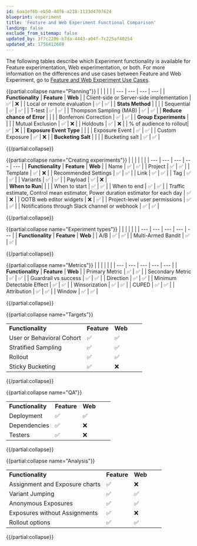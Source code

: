 ```yaml
---
id: 6aa1ef6b-eb50-4df6-a218-1133d4707624
blueprint: experiment
title: 'Feature and Web Experiment Functional Comparison'
landing: false
exclude_from_sitemap: false
updated_by: 3f7c2286-b7da-4443-a04f-7c225af40254
updated_at: 1756412669
---
```

The following tables describe which Experiment functionality is available for Feature experimentation, Web experimentation, or both. For more information on the differences and use cases between Feature and Web Experiment, go to [Feature and Web Experiment Use Cases](/docs/feature-experiment/feature-vs-web-experimentation).

{{partial:collapse name="Planning"}}
|  |  |  |  |
| --- | --- | --- | --- |
| **Functionality** | **Feature** | **Web** |
| Client-side or Server-side implementation | ✅ | ❌ |
| Local or remote evaluation | ✅ | ✅  |
| **Stats Method** |  |   |
| Sequential | ✅  | ✅  |
| T-test | ✅ |  ✅ |
| Thompson Sampling (MAB) | ✅ |  ✅ |
| **Reduce chance of Error** |  |   |
| Bonferroni Correction | ✅ | ✅  |
| **Group Experiments** |  |   |
| Mutual Exclusion | ✅ |  ❌ | 
| Holdouts | ✅ | ❌  |
| % of audience to rollout| ✅ | ❌  |
| **Exposure Event Type** |   |     |
| Exposure Event | ✅ | ✅ |
| Custom Exposure | ✅ | ❌  |
| **Bucketing Salt** |  |   |
| Bucketing salt  |  ✅ | ✅ |

{{/partial:collapse}}


{{partial:collapse name="Creating experiments"}}
|  |  |  |  |  |
| --- | --- | --- | --- | --- |
| **Functionality** | **Feature** | **Web** |
| Name |  ✅ |  ✅ |
| Project |  ✅ |  ✅  |
| Template |  ✅  | ❌  |
| Recommended Settings |  ✅ |  ✅  |
| Link |  ✅ | ✅ |
| Tag |  ✅ | ✅  |
| Variants |  ✅ | ✅ |
| Payload | ✅ | ❌  |  
| **When to Run**|  |   |
| When to start | ✅  | ✅  |
| When to end | ✅  | ✅ |
| Traffic estimate, Control mean estimator, Power duration estimator for each day | ✅ | ❌ |
| OOTB web editor widgets | ❌ |  ✅ |
| Project-level user permissions | ✅ | ✅  |
| Notifications through Slack channel or webhook | ✅ | ✅  |

{{/partial:collapse}}

{{partial:collapse name="Experiment types"}}
|  |  |  |  |  |
| --- | --- | --- | --- | --- |
| **Functionality** | **Feature** | **Web** |
| A/B | ✅ | ✅ |
| Multi-Armed Bandit | ✅ | ✅ |

{{/partial:collapse}}

{{partial:collapse name="Metrics"}}
|  |  |  |  |  |
| --- | --- | --- | --- | --- |
| **Functionality** | **Feature** | **Web** |
| Primary Metric | ✅ | ✅ |
| Secondary Metric | ✅ | ✅ |
| Guardrail vs success | ✅ | ✅ |
| Direction | ✅ | ✅ |
| Minimum Detectable Effect | ✅ | ✅ |
| Winsorization | ✅ | ✅  |
| CUPED | ✅ | ✅  |
| Attribution | ✅ | ✅ |
| Window | ✅ | ✅ |

{{/partial:collapse}}

{{partial:collapse name="Targets"}}

|  |  |  |  |  |
| --- | --- | --- | --- | --- |
| **Functionality** | **Feature** | **Web** |
| User or Behavioral Cohort | ✅ | ✅  |
| Stratified Sampling | ✅ | ✅ |
| Rollout | ✅  | ✅  |
| Sticky Bucketing | ✅ | ❌ |

{{/partial:collapse}}

{{partial:collapse name="QA"}}

|  |  |  |  |  |
| --- | --- | --- | --- | --- |
| **Functionality** | **Feature** | **Web** |
| Deployment| ✅ | ✅ |
| Dependencies | ✅ |  ❌ |
| Testers | ✅ |  ❌ |

{{/partial:collapse}}

{{partial:collapse name="Analysis"}}

|  |  |  |  |  |
| --- | --- | --- | --- | --- |
| **Functionality** | **Feature** | **Web** |
| Assignment and Exposure charts| ✅ | ❌ |
| Variant Jumping | ✅ | ✅ |
| Anonymous Exposures | ✅  | ✅ |
| Exposures without Assignments | ✅ | ❌ |
| Rollout options | ✅  | ✅  |

{{/partial:collapse}}